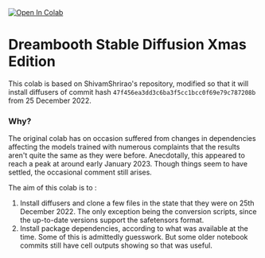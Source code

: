 <a target="_blank" href="https://colab.research.google.com/github/yushan777/dbsd-xmas-edition/blob/main/DreamBooth_Stable_Diffusion_Xmas_Edition.ipynb">
  <img src="https://colab.research.google.com/assets/colab-badge.svg" alt="Open In Colab"/>
</a>

# Dreambooth Stable Diffusion Xmas Edition
This colab is based on ShivamShrirao's repository, modified so that it will install diffusers of commit hash `47f456ea3dd3c6ba3f5cc1bcc0f69e79c787208b` from 25 December 2022.

### Why? 
The original colab has on occasion suffered from changes in dependencies affecting the models trained with numerous complaints that the results aren't quite the same as they were before. Anecdotally, this appeared to reach a peak at around early January 2023.  Though things seem to have settled, the occasional comment still arises. 

The aim of this colab is to :
1) Install diffusers and clone a few files in the state that they were on 25th December 2022. The only exception being the conversion scripts, since the up-to-date versions support the safetensors format. 
2) Install package dependencies, according to what was available at the time.  Some of this is admittedly guesswork. But some older notebook commits still have cell outputs showing so that was useful.
